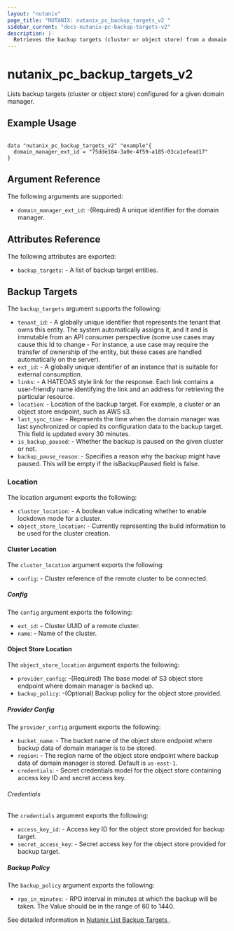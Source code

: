 ```yaml
---
layout: "nutanix"
page_title: "NUTANIX: nutanix_pc_backup_targets_v2 "
sidebar_current: "docs-nutanix-pc-backup-targets-v2"
description: |-
  Retrieves the backup targets (cluster or object store) from a domain manager and returns the backup configuration and lastSyncTimestamp parameter to the user.**
---
```


# nutanix_pc_backup_targets_v2

Lists backup targets (cluster or object store) configured for a given domain manager.

## Example Usage

```hcl

data "nutanix_pc_backup_targets_v2" "example"{
  domain_manager_ext_id = "75dde184-3a0e-4f59-a185-03ca1efead17"
}

```

## Argument Reference

The following arguments are supported:

- `domain_manager_ext_id`: -(Required) A unique identifier for the domain manager.

## Attributes Reference

The following attributes are exported:

- `backup_targets`: - A list of backup target entities.

## Backup Targets

The `backup_targets` argument supports the following:

- `tenant_id`: - A globally unique identifier that represents the tenant that owns this entity. The system automatically assigns it, and it and is immutable from an API consumer perspective (some use cases may cause this Id to change - For instance, a use case may require the transfer of ownership of the entity, but these cases are handled automatically on the server).
- `ext_id`: - A globally unique identifier of an instance that is suitable for external consumption.
- `links`: - A HATEOAS style link for the response. Each link contains a user-friendly name identifying the link and an address for retrieving the particular resource.
- `location`: - Location of the backup target. For example, a cluster or an object store endpoint, such as AWS s3.
- `last_sync_time`: - Represents the time when the domain manager was last synchronized or copied its configuration data to the backup target. This field is updated every 30 minutes.
- `is_backup_paused`: - Whether the backup is paused on the given cluster or not.
- `backup_pause_reason`: - Specifies a reason why the backup might have paused. This will be empty if the isBackupPaused field is false.

### Location

The location argument exports the following:

- `cluster_location`: - A boolean value indicating whether to enable lockdown mode for a cluster.
- `object_store_location`: - Currently representing the build information to be used for the cluster creation.

#### Cluster Location

The `cluster_location` argument exports the following:

- `config`: - Cluster reference of the remote cluster to be connected.

##### Config

The `config` argument exports the following:

- `ext_id`: - Cluster UUID of a remote cluster.
- `name`: - Name of the cluster.

#### Object Store Location

The `object_store_location` argument exports the following:

- `provider_config`: -(Required) The base model of S3 object store endpoint where domain manager is backed up.
- `backup_policy`: -(Optional) Backup policy for the object store provided.

##### Provider Config

The `provider_config` argument exports the following:

- `bucket_name`: - The bucket name of the object store endpoint where backup data of domain manager is to be stored.
- `region`: - The region name of the object store endpoint where backup data of domain manager is stored. Default is `us-east-1`.
- `credentials`: - Secret credentials model for the object store containing access key ID and secret access key.

###### Credentials

The `credentials` argument exports the following:

- `access_key_id`: - Access key ID for the object store provided for backup target.
- `secret_access_key`: - Secret access key for the object store provided for backup target.

##### Backup Policy

The `backup_policy` argument exports the following:

- `rpo_in_minutes`: - RPO interval in minutes at which the backup will be taken. The Value should be in the range of 60 to 1440.

See detailed information in [Nutanix List Backup Targets ](https://developers.nutanix.com/api-reference?namespace=prism&version=v4.0#tag/DomainManager/operation/listBackupTargets).
